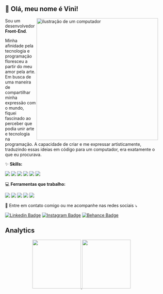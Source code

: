 

## 💜 Olá, meu nome é <strong>Vini!</strong>

<img src="https://raw.githubusercontent.com/MicaelliMedeiros/micaellimedeiros/master/image/computer-illustration.png" alt="ilustração de um computador" min-width="400px" max-width="400px" width="400px" align="right">

<p align="left"> 
  Sou um desenvolvedor  <strong>Front-End</strong>.<br>
  
Minha afinidade pela tecnologia e programação floresceu a partir do meu amor pela arte. Em busca de uma maneira de compartilhar minha expressão com o mundo, fiquei fascinado ao perceber que podia unir arte e tecnologia na programação. A capacidade de criar e me expressar artisticamente, traduzindo essas ideias em código para um computador, era exatamente o que eu procurava.
</p>

<p align="left">
  ✨ <strong>Skills:</strong>
  
  <div><img src="https://img.shields.io/badge/JavaScript-F7DF1E?style=for-the-badge&logo=javascript&logoColor=black"/>
  <img src="https://img.shields.io/badge/TypeScript-3178C6?style=for-the-badge&logo=typescript&logoColor=white"/>
  <img src="https://img.shields.io/badge/HTML5-E34F26?style=for-the-badge&logo=html5&logoColor=white"/>
  <img src="https://img.shields.io/badge/CSS3-1572B6?style=for-the-badge&logo=css3&logoColor=white"/>
  <img src="https://img.shields.io/badge/Sass-CC6699?style=for-the-badge&logo=sass&logoColor=white"/>
  <img src="https://img.shields.io/badge/Angular-E70F3D?style=for-the-badge&logo=angular&logoColor=white"/>
    
</div>
</p>

  
<p align="left">
  💻  <strong> Ferramentas que trabalho:</strong>  <div><img src="https://img.shields.io/badge/Figma-000000?style=for-the-badge&logo=figma&logoColor=white" />
  <img src="https://img.shields.io/badge/Adobe_Photoshop-31A8FF?style=for-the-badge&logo=adobephotoshop&logoColor=white" />
  <img src="https://img.shields.io/badge/Visual_Studio_Code-5C2D91?style=for-the-badge&logo=visualstudio&logoColor=white" />
  <img src="https://img.shields.io/badge/Git-E34F26?style=for-the-badge&logo=git&logoColor=white"/>
  <img src="https://img.shields.io/badge/GitHub-181717?style=for-the-badge&logo=github&logoColor=white"/>
  </div>

  
</p>

<p align="left">
  💌 Entre em contato comigo ou me acompanhe nas redes sociais ⤵️
</p>

<p align="left">

[![Linkedin Badge](https://img.shields.io/badge/-Linkedin-0e76a8?style=flat-square&logo=Linkedin&logoColor=white&link=https://www.linkedin.com/in/vinicius-bavosa-b94977298/)](https://www.linkedin.com/in/vinicius-bavosa-b94977298/)
[![Instagram Badge](https://img.shields.io/badge/-Instagram-DF0174?style=flat-square&labelColor=DF0174&logo=instagram&logoColor=white&link=https://instagram.com/viniciusbavosa/)](https://instagram.com/viniciusbavosa/)
[![Behance Badge](https://img.shields.io/badge/-Behance-1769FF?style=flat-square&labelColor=1769FF&logo=behance&logoColor=white&link=https://www.behance.net/bavosadesign/)](https://www.behance.net/bavosadesign/)

</p>

## Analytics

<div align="center">
  <a href="https://github.com/viniciusbavosa/">
  <img height="160em" src="https://github-readme-stats.vercel.app/api?username=viniciusbavosa&show_icons=true&theme=dark"/>
  <img height="160em" src="https://github-readme-stats.vercel.app/api/top-langs/?username=viniciusbavosa&layout=compact&theme=dark"/>
</div> <br>

